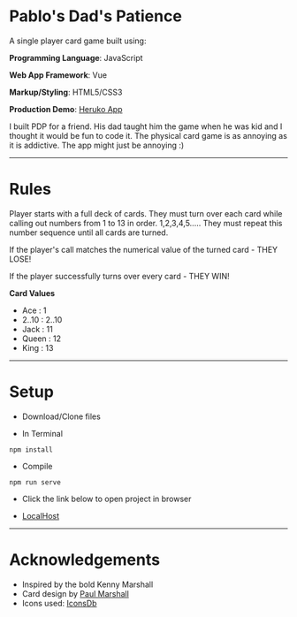 # Pablo's Dad's Patience

A single player card game built using:

**Programming Language**: JavaScript

**Web App Framework**: Vue

**Markup/Styling**: HTML5/CSS3

**Production Demo**: [Heruko App](https://kennys-patience.herokuapp.com/)

I built PDP for a friend. His dad taught him the game when he was kid and I thought it would be fun to code it. The physical card game is as annoying as it is addictive. The app might just be annoying :)

---

# Rules

Player starts with a full deck of cards. They must turn over each card while calling out numbers from 1 to 13 in order. 1,2,3,4,5..... They must repeat this number sequence until all cards are turned.

If the player's call matches the numerical value of the turned card - THEY LOSE!

If the player successfully turns over every card - THEY WIN!

**Card Values**

- Ace : 1
- 2..10 : 2..10
- Jack : 11
- Queen : 12
- King : 13

---

# Setup

- Download/Clone files

- In Terminal

```
npm install
```

- Compile

```
npm run serve
```

- Click the link below to open project in browser

- [LocalHost](http://localhost:8080/)

---

# Acknowledgements

- Inspired by the bold Kenny Marshall
- Card design by [Paul Marshall](https://www.linkedin.com/in/paulkmarshall/)
- Icons used: [IconsDb](https://www.iconsdb.com/)
